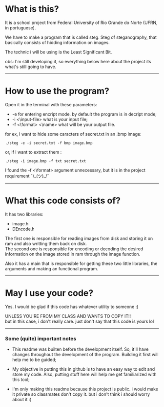 # What is this?

It is a school project from Federal University of Rio Grande do Norte (UFRN, in portuguese).

We have to make a program that is called steg. Steg of steganography, that basically consists of hidding information on images.

The technic i will be using is the Least Significant Bit.

obs: I'm still developing it, so everything below here about the project its what's still going to have.

---

# How to use the program?


Open it in the terminal with these parameters:  
* -e for entering encript mode. by default the program is in decript mode;
* -i <\input-file> what is your input file;
* -f <\format> <\name> what will be your output file.

for ex, I want to hide some caracters of secret.txt in an .bmp image:
```
./steg -e -i secret.txt -f bmp image.bmp
```
or, if I want to extract them :
```
./steg -i image.bmp -f txt secret.txt
```

I found the -f <\format> argument unnecessary, but it is in the project requirement ¯\\\_(ツ)_/¯

---

# What this code consists of?

It has two libraries:
* image.h
* DEncode.h

The first one is responsible for reading images from disk and storing it on ram and also writting them back on disk.  
The second one is responsible for encoding or decoding the desired information on the image stored in ram through the image function.

Also it has a main that is responsible for getting these two little libraries, the arguments and making an functional program.

---

# May I use your code?

Yes. I would be glad if this code has whatever utility to someone :)

UNLESS YOU'RE FROM MY CLASS AND WANTS TO COPY IT!!  
but in this case, i don't really care. just don't say that this code is yours lol

---

### Some (quite) important notes
* This readme was builten before the development itself. So, it'll have changes throughout the development of the program. Building it first will help me to be guided;

* My objective in putting this in github is to have an easy way to edit and store my code. Also, putting stuff here will help me get familiarized with this tool;

* I'm only making this readme because this project is public. i would make it private so classmates don't copy it. but i don't think i should worry about it :)



